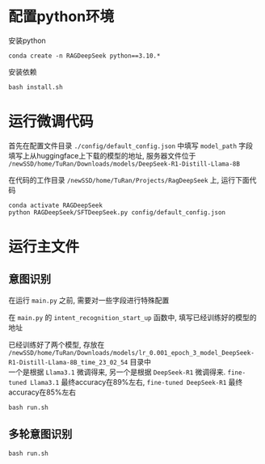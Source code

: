 # 配置python环境
安装python
```
conda create -n RAGDeepSeek python==3.10.*
```

安装依赖
```
bash install.sh
```

# 运行微调代码
首先在配置文件目录 `./config/default_config.json` 中填写 `model_path` 字段<br>
填写上从huggingface上下载的模型的地址, 服务器文件位于 `/newSSD/home/TuRan/Downloads/models/DeepSeek-R1-Distill-Llama-8B`


在代码的工作目录 `/newSSD/home/TuRan/Projects/RagDeepSeek` 上, 运行下面代码
```
conda activate RAGDeepSeek
python RAGDeepSeek/SFTDeepSeek.py config/default_config.json
```

# 运行主文件
## 意图识别
在运行 `main.py` 之前, 需要对一些字段进行特殊配置

在 `main.py` 的 `intent_recognition_start_up` 函数中, 填写已经训练好的模型的地址

已经训练好了两个模型, 存放在 `/newSSD/home/TuRan/Downloads/models/lr_0.001_epoch_3_model_DeepSeek-R1-Distill-Llama-8B_time_23_02_54` 目录中 <br>
一个是根据 `Llama3.1` 微调得来, 另一个是根据 `DeepSeek-R1` 微调得来. `fine-tuned Llama3.1` 最终accuracy在89%左右, `fine-tuned DeepSeek-R1` 最终accuracy在85%左右

```
bash run.sh
```

## 多轮意图识别
```
bash run.sh
```